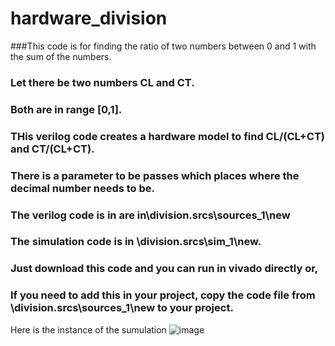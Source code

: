 # hardware_division
###This code is for finding the ratio of two numbers between 0 and 1 with the sum of the numbers.
### Let there be two numbers CL and CT.
### Both are in range [0,1].
### THis verilog code creates a hardware model to find CL/(CL+CT) and CT/(CL+CT).
### There is a parameter to be passes which places where the decimal number needs to be.
### The verilog code is in are in\division.srcs\sources_1\new
### The simulation code is in  \division.srcs\sim_1\new.
### Just download this code and you can run in vivado directly or,
### If you need to add this in your project, copy the code file from \division.srcs\sources_1\new to your project.
Here is the instance of the sumulation
![image](https://user-images.githubusercontent.com/26106126/143660866-fb00293c-11b7-4a0e-9ab0-4601cff8fa4a.png)

